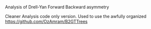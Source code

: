 Analysis of Drell-Yan Forward Backward asymmetry

Cleaner Analysis code only version. Used to use the awfully organized https://github.com/OzAmram/B2GTTrees
